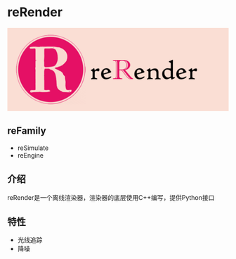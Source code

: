 # reRender

![reRender](reRender.png)

## reFamily
- reSimulate
- reEngine

## 介绍
reRender是一个离线渲染器，渲染器的底层使用C++编写，提供Python接口

## 特性
- 光线追踪
- 降噪

